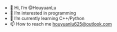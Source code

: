- 👋 Hi, I’m @HouyuanLu
- 👀 I’m interested in programming
- 🌱 I’m currently learning C++/Python
- 📫 How to reach me houyuanlu625@outlook.com

<!---
HouyuanLu/HouyuanLu is a ✨ special ✨ repository because its `README.md` (this file) appears on your GitHub profile.
You can click the Preview link to take a look at your changes.
--->
